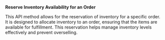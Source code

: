 **Reserve Inventory Availability for an Order**

This API method allows for the reservation of inventory for a specific order. It is designed to allocate inventory to an order, ensuring that the items are available for fulfillment. This reservation helps manage inventory levels effectively and prevent overselling.